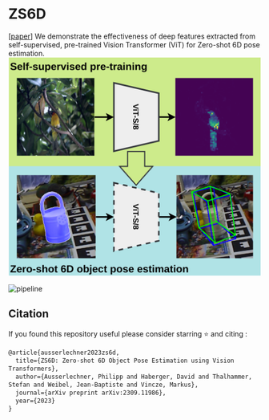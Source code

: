 # ZS6D
[[paper](https://arxiv.org/pdf/2309.11986.pdf)]
We demonstrate the effectiveness of deep features extracted from self-supervised, pre-trained Vision Transformer (ViT) for Zero-shot 6D pose estimation. 
![teaser](./assets/overview.png)

 

![pipeline](./assets/ZS6D_pipeline.png)

## Citation
If you found this repository useful please consider starring ⭐ and citing :

```
@article{ausserlechner2023zs6d,
  title={ZS6D: Zero-shot 6D Object Pose Estimation using Vision Transformers},
  author={Ausserlechner, Philipp and Haberger, David and Thalhammer, Stefan and Weibel, Jean-Baptiste and Vincze, Markus},
  journal={arXiv preprint arXiv:2309.11986},
  year={2023}
}
```
